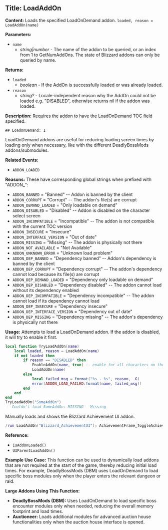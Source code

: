 ## Title: LoadAddOn

**Content:**
Loads the specified LoadOnDemand addon.
`loaded, reason = LoadAddOn(name)`

**Parameters:**
- `name`
  - *string|number* - The name of the addon to be queried, or an index from 1 to GetNumAddOns. The state of Blizzard addons can only be queried by name.

**Returns:**
- `loaded`
  - *boolean* - If the AddOn is successfully loaded or was already loaded.
- `reason`
  - *string?* - Locale-independent reason why the AddOn could not be loaded e.g. "DISABLED", otherwise returns nil if the addon was loaded.

**Description:**
Requires the addon to have the LoadOnDemand TOC field specified.
```
## LoadOnDemand: 1
```
LoadOnDemand addons are useful for reducing loading screen times by loading only when necessary, like with the different DeadlyBossMods addons/submodules.

**Related Events:**
- `ADDON_LOADED`

**Reasons:**
These have corresponding global strings when prefixed with "ADDON_":
- `ADDON_BANNED` = "Banned" -- Addon is banned by the client
- `ADDON_CORRUPT` = "Corrupt" -- The addon's file(s) are corrupt
- `ADDON_DEMAND_LOADED` = "Only loadable on demand"
- `ADDON_DISABLED` = "Disabled" -- Addon is disabled on the character select screen
- `ADDON_INCOMPATIBLE` = "Incompatible" -- The addon is not compatible with the current TOC version
- `ADDON_INSECURE` = "Insecure"
- `ADDON_INTERFACE_VERSION` = "Out of date"
- `ADDON_MISSING` = "Missing" -- The addon is physically not there
- `ADDON_NOT_AVAILABLE` = "Not Available"
- `ADDON_UNKNOWN_ERROR` = "Unknown load problem"
- `ADDON_DEP_BANNED` = "Dependency banned" -- Addon's dependency is banned by the client
- `ADDON_DEP_CORRUPT` = "Dependency corrupt" -- The addon's dependency cannot load because its file(s) are corrupt
- `ADDON_DEP_DEMAND_LOADED` = "Dependency only loadable on demand"
- `ADDON_DEP_DISABLED` = "Dependency disabled" -- The addon cannot load without its dependency enabled
- `ADDON_DEP_INCOMPATIBLE` = "Dependency incompatible" -- The addon cannot load if its dependency cannot load
- `ADDON_DEP_INSECURE` = "Dependency insecure"
- `ADDON_DEP_INTERFACE_VERSION` = "Dependency out of date"
- `ADDON_DEP_MISSING` = "Dependency missing" -- The addon's dependency is physically not there

**Usage:**
Attempts to load a LoadOnDemand addon. If the addon is disabled, it will try to enable it first.
```lua
local function TryLoadAddOn(name)
    local loaded, reason = LoadAddOn(name)
    if not loaded then
        if reason == "DISABLED" then
            EnableAddOn(name, true) -- enable for all characters on the realm
            LoadAddOn(name)
        else
            local failed_msg = format("%s - %s", reason, _G)
            error(ADDON_LOAD_FAILED:format(name, failed_msg))
        end
    end
end
TryLoadAddOn("SomeAddOn")
-- Couldn't load SomeAddOn: MISSING - Missing
```

Manually loads and shows the Blizzard Achievement UI addon.
```lua
/run LoadAddOn("Blizzard_AchievementUI"); AchievementFrame_ToggleAchievementFrame();
```

**Reference:**
- `IsAddOnLoaded()`
- `UIParentLoadAddOn()`

**Example Use Case:**
This function can be used to dynamically load addons that are not required at the start of the game, thereby reducing initial load times. For example, DeadlyBossMods (DBM) uses LoadOnDemand to load specific boss modules only when the player enters the relevant dungeon or raid.

**Large Addons Using This Function:**
- **DeadlyBossMods (DBM):** Uses LoadOnDemand to load specific boss encounter modules only when needed, reducing the overall memory footprint and load times.
- **Auctioneer:** Loads additional modules for advanced auction house functionalities only when the auction house interface is opened.